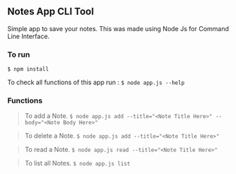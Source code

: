 ## Notes App CLI Tool

Simple app to save your notes. This was made using Node Js for Command Line Interface.

### To run

`$ npm install`

To check all functions of this app run :
`$ node app.js --help`

### Functions

> To add a Note.
> `$ node app.js add --title="<Note Title Here>" --body="<Note Body Here>"`

> To delete a Note.
> `$ node app.js add --title="<Note Title Here>"`

> To read a Note.
> `$ node app.js read --title="<Note Title Here>"`

> To list all Notes.
> `$ node app.js list`
